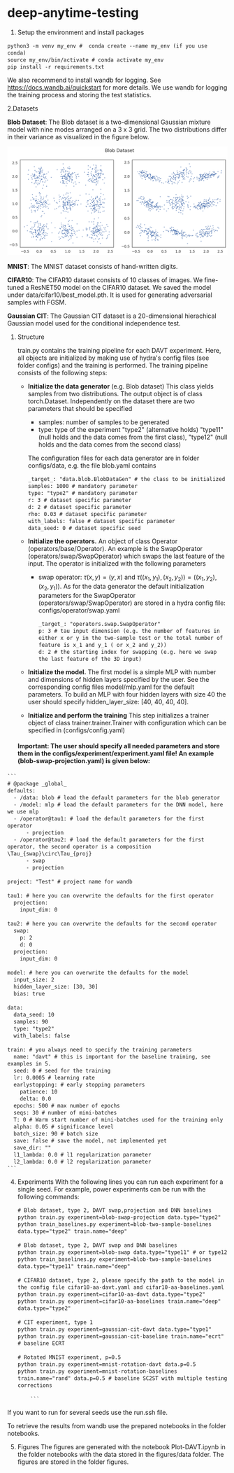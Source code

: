 # deep-anytime-testing

1. Setup the environment and install packages
```
python3 -m venv my_env #  conda create --name my_env (if you use conda)
source my_env/bin/activate # conda activate my_env
pip install -r requirements.txt
```
We also recommend to install wandb for logging. See https://docs.wandb.ai/quickstart for more details. We use wandb for logging the training process and storing the test statistics.

2.Datasets
   
   **Blob Dataset**: The Blob dataset is a two-dimensional Gaussian mixture model with nine modes arranged on a 3 x 3 grid.  The two distributions differ in their variance as visualized in the figure below.

![Blob Data](figures/blob_data.png)
    
   **MNIST**: The MNIST dataset consists of hand-written digits.

   **CIFAR10**: The CIFAR10 dataset consists of 10 classes of images. We fine-tuned a ResNET50 model on the CIFAR10 dataset. We saved the model under data/cifar10/best_model.pth. It is used for generating adversarial samples with FGSM.
   
   **Gaussian CIT**: The Gaussian CIT dataset is a 20-dimensional hierachical Gaussian model used for the conditional independence test. 

   1. Structure
   
      train.py contains the training pipeline for each DAVT experiment. Here, all objects are initialized by making use of hydra's config files (see folder configs) and the training is performed. The training pipeline consists of the following steps:
        - **Initialize the data generator** (e.g. Blob dataset) This class yields samples from two distributions. The output object is of class torch.Dataset. Independently on the dataset there are two parameters that should be specified
          - samples: number of samples to be generated
          - type: type of the experiment "type2" (alternative holds) "type11" (null holds and the data comes from the first class), "type12" (null holds and the data comes from the second class)
        
          The configuration files for each data generator are in folder configs/data, e.g. the file blob.yaml contains
          ```
          _target_: "data.blob.BlobDataGen" # the class to be initialized
          samples: 1000 # mandatory parameter
          type: "type2" # mandatory parameter
          r: 3 # dataset specific parameter
          d: 2 # dataset specific parameter
          rho: 0.03 # dataset specific parameter
          with_labels: false # dataset specific parameter
          data_seed: 0 # dataset specific seed
          ``` 
        - **Initialize the operators.** An object of class Operator (operators/base/Operator). An example is the SwapOperator (operators/swap/SwapOperator) which swaps the last feature of the input. The operator is initialized with the following parameters 
          - swap operator: $\tau(x,y) = (y,x)$ and $\tau((x_1,y_1),(x_2, y_2)) = ((x_1,y_2),(x_2, y_1))$. As for the data generator the default initialization parameters for the SwapOperator (operators/swap/SwapOperator) are stored in a hydra config file: configs/operator/swap.yaml
            ```
            _target_: "operators.swap.SwapOperator"
            p: 3 # tau input dimension (e.g. the number of features in either x or y in the two-sample test or the total number of feature is x_1 and y_1 ( or x_2 and y_2))
            d: 2 # the starting index for swapping (e.g. here we swap the last feature of the 3D input) 
            ``` 
        - **Initialize the model.** The first model is a simple MLP with number and dimensions of hidden layers specified by the user. See the corresponding config files model/mlp.yaml for the default parameters. To build an MLP with four hidden layers with size 40 the user should specify hidden_layer_size: [40, 40, 40, 40].

        - **Initialize and perform the training** This step initializes a trainer object of class trainer.trainer.Trainer with configuration which can be specified in (configs/config.yaml)
   
      #### **Important:** The user should specify all needed parameters and store them in the configs/experiment/experiment.yaml file! An example (blob-swap-projection.yaml) is given below:
    ```
    # @package _global_
    defaults:
      - /data: blob # load the default parameters for the blob generator
      - /model: mlp # load the default parameters for the DNN model, here we use mlp
      - /operator@tau1: # load the default parameters for the first operator
          - projection
      - /operator@tau2: # load the default parameters for the first operator, the second operator is a composition \Tau_{swap}\circ\Tau_{proj}
          - swap
          - projection
    
    project: "Test" # project name for wandb
    
    tau1: # here you can overwrite the defaults for the first operator
      projection:
        input_dim: 0
    
    tau2: # here you can overwrite the defaults for the second operator
      swap:
        p: 2
        d: 0
      projection:
        input_dim: 0
    
    model: # here you can overwrite the defaults for the model
      input_size: 2
      hidden_layer_size: [30, 30]
      bias: true
    
    data:
      data_seed: 10
      samples: 90
      type: "type2"
      with_labels: false
    
    train: # you always need to specify the training parameters
      name: "davt" # this is important for the baseline training, see examples in 5.
      seed: 0 # seed for the training
      lr: 0.0005 # learning rate
      earlystopping: # early stopping parameters
        patience: 10
        delta: 0.0
      epochs: 500 # max number of epochs
      seqs: 30 # number of mini-batches
      T: 0 # Warm start number of mini-batches used for the training only
      alpha: 0.05 # significance level
      batch_size: 90 # batch size
      save: false # save the model, not implemented yet
      save_dir: ""
      l1_lambda: 0.0 # l1 regularization parameter
      l2_lambda: 0.0 # l2 regularization parameter
    ```

4. Experiments
With the following lines you can run each experiment for a single seed. For example, power experiments can be run with the following commands:
    ```
   # Blob dataset, type 2, DAVT swap,projection and DNN baselines
    python train.py experiment=blob-swap-projection data.type="type2" 
    python train_baselines.py experiment=blob-two-sample-baselines data.type="type2" train.name="deep"
   
    # Blob dataset, type 2, DAVT swap and DNN baselines
    python train.py experiment=blob-swap data.type="type11" # or type12
    python train_baselines.py experiment=blob-two-sample-baselines data.type="type11" train.name="deep"
   
    # CIFAR10 dataset, type 2, please specify the path to the model in the config file cifar10-aa-davt.yaml and cifar10-aa-baselines.yaml
    python train.py experiment=cifar10-aa-davt data.type="type2" 
    python train.py experiment=cifar10-aa-baselines train.name="deep" data.type="type2" 
   
   # CIT experiment, type 1
   python train.py experiment=gaussian-cit-davt data.type="type1" 
   python train.py experiment=gaussian-cit-baseline train.name="ecrt" # baseline ECRT
   
   # Rotated MNIST experiment, p=0.5
   python train.py experiment=mnist-rotation-davt data.p=0.5
   python train.py experiment=mnist-rotation-baselines train.name="rand" data.p=0.5 # baseline SC2ST with multiple testing corrections

        ```
If you want to run for several seeds use the run.ssh file.

To retrieve the results from wandb use the prepared notebooks in the folder notebooks.

5. Figures
The figures are generated with the notebook Plot-DAVT.ipynb in the folder notebooks with the data stored in the figures/data folder. The figures are stored in the folder figures.
